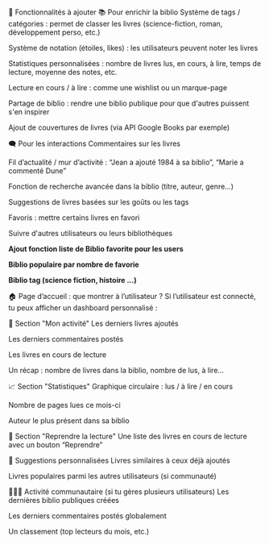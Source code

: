 
🧠 Fonctionnalités à ajouter
📚 Pour enrichir la biblio
Système de tags / catégories : permet de classer les livres (science-fiction, roman, développement perso, etc.)

Système de notation (étoiles, likes) : les utilisateurs peuvent noter les livres

Statistiques personnalisées : nombre de livres lus, en cours, à lire, temps de lecture, moyenne des notes, etc.

Lecture en cours / à lire : comme une wishlist ou un marque-page

Partage de biblio : rendre une biblio publique pour que d'autres puissent s'en inspirer

Ajout de couvertures de livres (via API Google Books par exemple)

🗨️ Pour les interactions
Commentaires sur les livres

Fil d’actualité / mur d’activité : “Jean a ajouté 1984 à sa biblio”, “Marie a commenté Dune”

Fonction de recherche avancée dans la biblio (titre, auteur, genre…)

Suggestions de livres basées sur les goûts ou les tags

Favoris : mettre certains livres en favori

Suivre d'autres utilisateurs ou leurs bibliothèques

**Ajout fonction liste de Biblio favorite pour les users**

**Biblio populaire par nombre de favorie**

**Biblio tag (science fiction, histoire ...)**




🏠 Page d’accueil : que montrer à l’utilisateur ?
Si l’utilisateur est connecté, tu peux afficher un dashboard personnalisé :

🧾 Section "Mon activité"
Les derniers livres ajoutés

Les derniers commentaires postés

Les livres en cours de lecture

Un récap : nombre de livres dans la biblio, nombre de lus, à lire…

📈 Section "Statistiques"
Graphique circulaire : lus / à lire / en cours

Nombre de pages lues ce mois-ci

Auteur le plus présent dans sa biblio

📖 Section "Reprendre la lecture"
Une liste des livres en cours de lecture avec un bouton “Reprendre”

🧠 Suggestions personnalisées
Livres similaires à ceux déjà ajoutés

Livres populaires parmi les autres utilisateurs (si communauté)

🧑‍🤝‍🧑 Activité communautaire (si tu gères plusieurs utilisateurs)
Les dernières biblio publiques créées

Les derniers commentaires postés globalement

Un classement (top lecteurs du mois, etc.)
